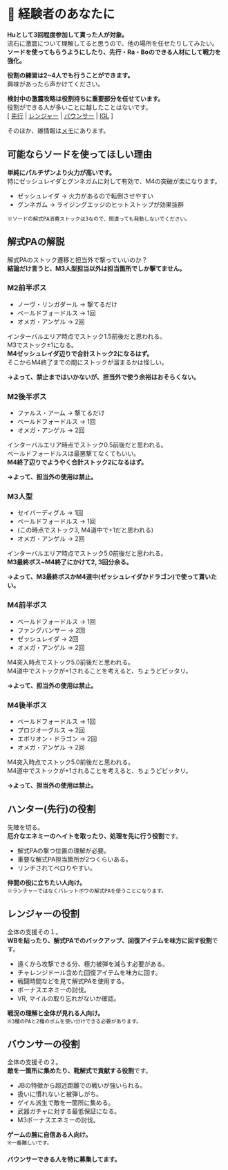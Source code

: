 # 🐓 経験者のあなたに
**Huとして3回程度参加して貰った人が対象。**  
流石に激震について理解してると思うので、他の場所を任せたりしてみたい。  
**ソードを使ってもらうようにしたり、先行・Ra・Boのできる人材にして戦力を強化。**  
  
**役割の練習は2~4人でも行うことができます。**  
興味があったら声かけてください。  
  
**検討中の激震攻略は役割持ちに重要部分を任せています。**  
役割ができる人が多いことに越したことはないです。  
[ [先行]() | [レンジャー]() | [バウンサー]() | [IGL]()  ]
  
そのほか、雑情報は[メモ](Note.md)にあります。

## 可能ならソードを使ってほしい理由
**単純にパルチザンより火力が高いです。**  
特にゼッシュレイダとグンネガムに対して有効で、M4の突破が楽になります。  
- ゼッシュレイダ → 火力があるので転倒させやすい
- グンネガム → ライジングエッジのヒットストップが効果抜群

`※ソードの解式PA消費ストックは3なので、間違っても発動しないでください。`  

## 解式PAの解説
解式PAのストック遷移と担当外で撃っていいのか？  
**結論だけ言うと、M3人型担当以外は担当箇所でしか撃てません。**  
### M2前半ボス
- ノーヴ・リンガダール → 撃てるだけ  
- ベールドフォードルス → 1回  
- オメガ・アンゲル → 2回  

インターバルエリア時点でストック1.5前後だと思われる。  
M3でストック±1になる。  
**M4ゼッシュレイダ辺りで合計ストック2になるはず。**  
そこからM4終了までの間にストックが溜まるかは怪しい。  
  
**→よって、禁止まではいかないが、担当外で使う余裕はおそらくない。**  

### M2後半ボス
- ファルス・アーム → 撃てるだけ  
- ベールドフォードルス → 1回  
- オメガ・アンゲル → 2回  

インターバルエリア時点でストック0.5前後だと思われる。  
ベールドフォードルスは最悪撃てなくてもいい。  
**M4終了辺りでようやく合計ストック2になるはず。**  
  
**→よって、担当外の使用は禁止。**  

### M3人型
- セイバーディグル → 1回  
- ベールドフォードルス → 1回
- (この時点でストック3, M4道中で+1だと思われる)  
- オメガ・アンゲル → 2回  

インターバルエリア時点でストック5.0前後だと思われる。  
**M3最終ボス~M4終了にかけて2, 3回分余る。**  

**→よって、M3最終ボスかM4道中(ゼッシュレイダかドラゴン)で使って貰いたい。**  

### M4前半ボス
- ベールドフォードルス → 1回
- ファングバンサー → 2回  
- ゼッシュレイダ → 2回  
- オメガ・アンゲル → 2回  

M4突入時点でストック5.0前後だと思われる。  
M4道中でストックが+1されることを考えると、ちょうどピッタリ。  
  
**→よって、担当外の使用は禁止。**    

### M4後半ボス
- ベールドフォードルス → 1回
- プロジオーグルス → 2回  
- エボリオン・ドラゴン → 2回  
- オメガ・アンゲル → 2回  

M4突入時点でストック5.0前後だと思われる。  
M4道中でストックが+1されることを考えると、ちょうどピッタリ。  
  
**→よって、担当外の使用は禁止。**  

## ハンター(先行)の役割
先陣を切る。  
**厄介なエネミーのヘイトを取ったり、処理を先に行う役割**です。  
- 解式PAの撃つ位置の理解が必要。  
- 重要な解式PA担当箇所が2つくらいある。
- リンチされてペロりやすい。  

**仲間の役に立ちたい人向け。**  
`※ランチャーではなくバレットボウの解式PAを使うことになります。`  

## レンジャーの役割
全体の支援その１。   
**WBを貼ったり、解式PAでのバックアップ、回復アイテムを味方に回す役割**です。  
- 遠くから攻撃できる分、極力被弾を減らす必要がある。  
- チャレンジドール含めた回復アイテムを味方に回す。  
- 戦闘時間などを見て解式PAを使用する。  
- ボーナスエネミーの討伐。  
- VR, マイルの取り忘れがないか確認。  

**戦況の理解と全体が見れる人向け。**  
`※3種のPAと2種のボムを使い分けできる必要があります。`  

## バウンサーの役割
全体の支援その２。  
**敵を一箇所に集めたり、靴解式で貢献する役割**です。  
- JBの特徴から超近距離での戦いが強いられる。
- 扱いに慣れないと被弾しがち。
- ゲイル派生で敵を一箇所に集める。  
- 武器ガチャに対する最低保証になる。  
- M3ボーナスエネミーの討伐。  

**ゲームの腕に自信ある人向け。**  
`※一番難しいです。`  
ﾠ  
**バウンサーできる人を特に募集してます。**
